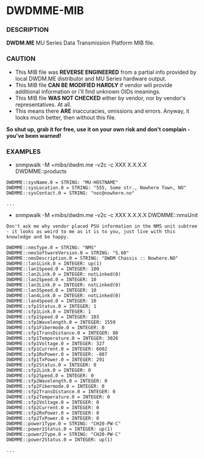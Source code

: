 # DWDMME-MIB
### DESCRIPTION
**DWDM.ME** MU Series Data Transmission Platform MIB file.

### CAUTION
* This MIB file was **REVERSE ENGINEERED** from a partial info provided by local DWDM.ME distributor and MU Series hardware output.
* This MIB file **CAN BE MODIFIED HARDLY** if vendor will provide additional information or i'll find unknown OIDs meanings.
* This MIB file **WAS NOT CHECKED** either by vendor, nor by vendor's representatives. At all.
* This means there **ARE** inaccuracies, omissions and errors. Anyway, it looks much better, then without this file.

**So shut up, grab it for free, use it on your own risk and don't complain - you've been warned!**

### EXAMPLES
* snmpwalk -M +mibs/dwdm.me -v2c -c XXX X.X.X.X DWDMME::products
```
DWDMME::sysName.0 = STRING: "MU-HOSTNAME"
DWDMME::sysLocation.0 = STRING: "555, Some str., Nowhere Town, NO"
DWDMME::sysContact.0 = STRING: "noc@nowhere.no"

...
```
* snmpwalk -M +mibs/dwdm.me -v2c -c XXX X.X.X.X DWDMME::nmsUnit

```Don't ask me why vendor placed PSU information in the NMS unit subtree - it looks as weird to me as it is to you, just live with this knowledge and be happy.```
```
DWDMME::nmsType.0 = STRING: "NMS"
DWDMME::nmsSoftwareVersion.0 = STRING: "5.60"
DWDMME::nmsDescription.0 = STRING: "DWDM Chassis :: Nowhere.NO"
DWDMME::lan1Link.0 = INTEGER: up(1)
DWDMME::lan1Speed.0 = INTEGER: 100
DWDMME::lan2Link.0 = INTEGER: notLinked(0)
DWDMME::lan2Speed.0 = INTEGER: 10
DWDMME::lan3Link.0 = INTEGER: notLinked(0)
DWDMME::lan3Speed.0 = INTEGER: 10
DWDMME::lan4Link.0 = INTEGER: notLinked(0)
DWDMME::lan4Speed.0 = INTEGER: 10
DWDMME::sfp1Status.0 = INTEGER: 1
DWDMME::sfp1Link.0 = INTEGER: 1
DWDMME::sfp1Speed.0 = INTEGER: 103
DWDMME::sfp1Wavelength.0 = INTEGER: 1559
DWDMME::sfp1Fibermode.0 = INTEGER: 0
DWDMME::sfp1TransDistance.0 = INTEGER: 80
DWDMME::sfp1Temperature.0 = INTEGER: 3026
DWDMME::sfp1Voltage.0 = INTEGER: 327
DWDMME::sfp1Current.0 = INTEGER: 6602
DWDMME::sfp1RxPower.0 = INTEGER: -887
DWDMME::sfp1TxPower.0 = INTEGER: 291
DWDMME::sfp2Status.0 = INTEGER: 0
DWDMME::sfp2Link.0 = INTEGER: 0
DWDMME::sfp2Speed.0 = INTEGER: 0
DWDMME::sfp2Wavelength.0 = INTEGER: 0
DWDMME::sfp2Fibermode.0 = INTEGER: 0
DWDMME::sfp2TransDistance.0 = INTEGER: 0
DWDMME::sfp2Temperature.0 = INTEGER: 0
DWDMME::sfp2Voltage.0 = INTEGER: 0
DWDMME::sfp2Current.0 = INTEGER: 0
DWDMME::sfp2RxPower.0 = INTEGER: 0
DWDMME::sfp2TxPower.0 = INTEGER: 0
DWDMME::power1Type.0 = STRING: "CH20-PW-C"
DWDMME::power1Status.0 = INTEGER: up(1)
DWDMME::power2Type.0 = STRING: "CH20-PW-C"
DWDMME::power2Status.0 = INTEGER: up(1)

...
```

